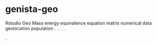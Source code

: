 # genista-geo
Rstudio Geo Mass energy equivalence equation matrix numerical data geolocation population
.
.
.
.
.




.
